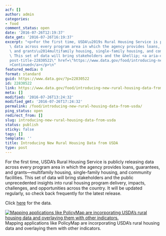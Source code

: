 ```yaml
---
acf: []
author: admin
categories:
- food
comment_status: open
date: '2016-07-26T12:19:37'
date_gmt: '2016-07-26T16:19:37'
excerpt: "<p>For the first time, USDA\u2019s Rural Housing Service is publicly releasing\
  \ data across every program area in which the agency provides loans, guarantees,\
  \ and grants\u2014multifamily housing, single-family housing, and community facilities.\
  \ This set of data will bring stakeholders and the &hellip; <a aria-describedby=\"\
  post-title-22830522\" href=\"https://www.data.gov/food/introducing-new-rural-housing-data-from-usda/\"\
  >Continued</a></p>\n"
featured_media: 0
format: standard
guid: https://www.data.gov/?p=22830522
id: 22830522
link: https://www.data.gov/food/introducing-new-rural-housing-data-from-usda/
meta: []
modified: '2016-07-26T13:24:32'
modified_gmt: '2016-07-26T17:24:32'
permalink: /food/introducing-new-rural-housing-data-from-usda/
ping_status: open
redirect_from: []
slug: introducing-new-rural-housing-data-from-usda
status: publish
sticky: false
tags: []
template: ''
title: Introducing New Rural Housing Data from USDA
type: post
---
```

For the first time, USDA’s Rural Housing Service is publicly releasing data across every program area in which the agency provides loans, guarantees, and grants—multifamily housing, single-family housing, and community facilities. This set of data will bring stakeholders and the public unprecedented insights into rural housing program delivery, impacts, challenges, and opportunities across the country. It will be updated regularly, so check back frequently for the latest release.


Click [here](https://catalog.data.gov/organization/4ae51f6c-467a-4f9d-b40a-2c52e83c326a?bureauCode=005%3A55&_bureauCode_limit=0) for the data.


[![Mapping applications like PolicyMap are incorporating USDA’s rural housing data and overlaying them with other indicators.](https://s3.amazonaws.com/bsp-ocsit-prod-east-appdata/datagov/wordpress/2016/07/unnamed-1024x386.jpg)](https://www.policymap.com/)Mapping applications like PolicyMap are incorporating USDA’s rural housing data and overlaying them with other indicators.
